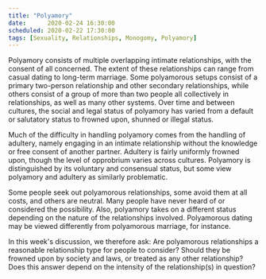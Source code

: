 ```yaml
---
title: "Polyamory"
date:      2020-02-24 16:30:00
scheduled: 2020-02-22 17:30:00
tags: [Sexuality, Relationships, Monogomy, Polyamory]
---
```

Polyamory consists of multiple overlapping intimate relationships, with the consent of all concerned. The extent of these relationships can range from casual dating to long-term marriage. Some polyamorous setups consist of a primary two-person relationship and other secondary relationships, while others consist of a group of more than two people all collectively in relationships, as well as many other systems. Over time and between cultures, the social and legal status of polyamory has varied from a default or salutatory status to frowned upon, shunned or illegal status.

Much of the difficulty in handling polyamory comes from the handling of adultery, namely engaging in an intimate relationship without the knowledge or free consent of another partner. Adultery is fairly uniformly frowned upon, though the level of opprobrium varies across cultures. Polyamory is distinguished by its voluntary and consensual status, but some view polyamory and adultery as similarly problematic.

Some people seek out polyamorous relationships, some avoid them at all costs, and others are neutral. Many people have never heard of or considered the possibility. Also, polyamory takes on a different status depending on the nature of the relationships involved. Polyamorous dating may be viewed differently from polyamorous marriage, for instance.

In this week's discussion, we therefore ask: Are polyamorous relationships a reasonable relationship type for people to consider? Should they be frowned upon by society and laws, or treated as any other relationship? Does this answer depend on the intensity of the relationship(s) in question?
